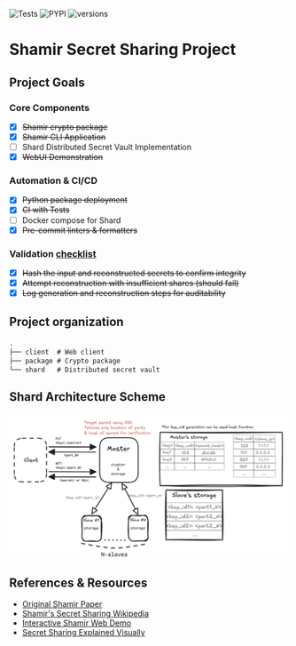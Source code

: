 ![Tests](https://github.com/Team-Hype/shamir-secret-sharing/actions/workflows/package-test.yaml/badge.svg)
![PYPI](https://img.shields.io/pypi/v/shamir_ss.svg)
![versions](https://img.shields.io/pypi/pyversions/shamir_ss.svg)
# Shamir Secret Sharing Project
## Project Goals
### Core Components
 - [x] ~~Shamir crypto package~~
 - [x] ~~Shamir CLI Application~~
 - [ ] Shard Distributed Secret Vault Implementation
 - [x] ~~WebUI Demonstration~~

### Automation & CI/CD
 - [x] ~~Python package deployment~~
 - [x] ~~CI with Tests~~
 - [ ] Docker compose for Shard
 - [x] ~~Pre-commit linters & formatters~~

### Validation [checklist](requirements.md)
 - [x] ~~Hash the input and reconstructed secrets to confirm integrity~~
 - [x] ~~Attempt reconstruction with insufficient shares (should fail)~~
 - [x] ~~Log generation and reconstruction steps for auditability~~

## Project organization
```
.
├── client  # Web client 
├── package # Crypto package
└── shard   # Distributed secret vault
```

## Shard Architecture Scheme
![Shard Architecture Scheme](/images/shard-scheme.png)

## References & Resources
- [Original Shamir Paper](https://web.mit.edu/6.857/OldStuff/Fall03/ref/Shamir-HowToShareASecret.pdf)
- [Shamir's Secret Sharing Wikipedia](https://en.wikipedia.org/wiki/Shamir%27s_secret_sharing)
- [Interactive Shamir Web Demo](https://iancolechen.io/shamir/)
- [Secret Sharing Explained Visually](https://www.youtube.com/watch?v=iFY5SyY3IMQ)
